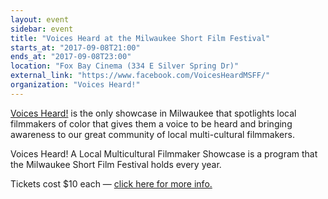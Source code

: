 ```yaml
---
layout: event
sidebar: event
title: "Voices Heard at the Milwaukee Short Film Festival"
starts_at: "2017-09-08T21:00"
ends_at: "2017-09-08T23:00"
location: "Fox Bay Cinema (334 E Silver Spring Dr)"
external_link: "https://www.facebook.com/VoicesHeardMSFF/"
organization: "Voices Heard!"
---
```


[Voices Heard!](https://www.facebook.com/VoicesHeardMSFF/) is the only showcase in Milwaukee that spotlights local filmmakers of color that gives them a voice to be heard and bringing awareness to our great community of local multi-cultural filmmakers. 

Voices Heard! A Local Multicultural Filmmaker Showcase is a program that the Milwaukee Short Film Festival holds every year.

Tickets cost $10 each — [click here for more info.](http://mkeshortfest.blogspot.com/2017/07/advanced-tickets-for-19th-annual.html)
